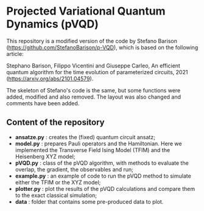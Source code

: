 # Projected Variational Quantum Dynamics (pVQD)

This repository is a modified version of the code by Stefano Barison (https://github.com/StefanoBarison/p-VQD), which
is based on the following article:

Stephano Barison, Filippo Vicentini and Giuseppe Carleo, An efficient quantum algorithm for the time evolution
of parameterized circuits, 2021 (https://arxiv.org/abs/2101.04579).

The skeleton of Stefano's code is the same, but some functions were added, modified and also removed. The layout was
also changed and comments have been added.

## Content of the repository

- **ansatze.py** : creates the (fixed) quantum circuit ansatz; 
- **model.py** : prepares Pauli operators and the Hamiltonian. Here we implemented the Transverse Field Ising Model 
(TFIM) and the Heisenberg XYZ model;
- **pVQD.py** : class of the pVQD algorithm, with methods to evaluate the overlap, the gradient, 
the observables and run;
- **example.py** : an example of code to run the pVQD method to simulate either the TFIM or the XYZ model;
- **plotter.py** : plot the results of the pVQD calculations and compare them to the exact classical simulation;
- **data** : folder that contains some pre-produced data to plot.


